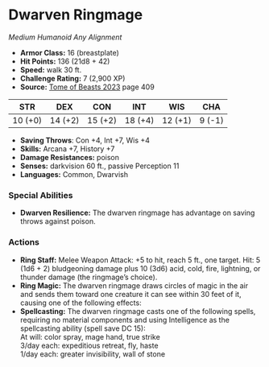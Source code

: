 # Dwarven Ringmage

*Medium* *Humanoid* *Any Alignment*

- **Armor Class:** 16 (breastplate)
- **Hit Points:** 136 (21d8 + 42)
- **Speed:** walk 30 ft.
- **Challenge Rating:** 7 (2,900 XP)
- **Source:** [Tome of Beasts 2023](https://koboldpress.com/kpstore/product/tome-of-beasts-1-2023-edition/) page 409

| STR | DEX | CON | INT | WIS | CHA |
| --- | --- | --- | --- | --- | --- |
| 10 (+0) | 14 (+2) | 15 (+2) | 18 (+4) | 12 (+1) | 9 (-1) |

- **Saving Throws**: Con +4, Int +7, Wis +4
- **Skills:** Arcana +7, History +7
- **Damage Resistances:** poison
- **Senses:** darkvision 60 ft., passive Perception 11
- **Languages:** Common, Dwarvish
### Special Abilities
- **Dwarven Resilience:** The dwarven ringmage has advantage on saving throws against poison.
### Actions
- **Ring Staff:** Melee Weapon Attack: +5 to hit, reach 5 ft., one target. Hit: 5 (1d6 + 2) bludgeoning damage plus 10 (3d6) acid, cold, fire, lightning, or thunder damage (the ringmage’s choice).
- **Ring Magic:** The dwarven ringmage draws circles of magic in the air and sends them toward one creature it can see within 30 feet of it, causing one of the following effects:
- **Spellcasting:** The dwarven ringmage casts one of the following spells, requiring no material components and using Intelligence as the spellcasting ability (spell save DC 15):<br>At will: color spray, mage hand, true strike<br>3/day each: expeditious retreat, fly, haste<br>1/day each: greater invisibility, wall of stone
